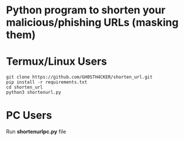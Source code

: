 # Python program to shorten your malicious/phishing URLs (masking them)

# Termux/Linux Users

```
git clone https://github.com/GH0STH4CKER/shorten_url.git
pip install -r requirements.txt
cd shorten_url
python3 shortenurl.py
```

# PC Users 

Run <b>shortenurlpc.py</b> file
